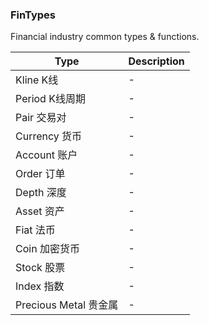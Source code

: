 ### FinTypes

Financial industry common types & functions.

| Type | Description |
|-----------|-----------|
| Kline K线  | - |
| Period K线周期  | - |
| Pair 交易对  | - |
| Currency 货币  | - |
| Account 账户  | - |
| Order 订单  | - |
| Depth 深度  | - |
| Asset 资产  | - |
| Fiat 法币  | - |
| Coin 加密货币  | - |
| Stock 股票  | - |
| Index 指数  | - |
| Precious Metal 贵金属  | - |